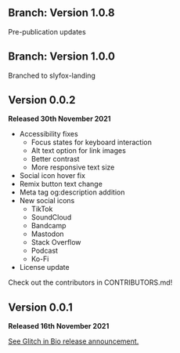 
## Branch: Version 1.0.8

Pre-publication updates

## Branch: Version 1.0.0

Branched to slyfox-landing

## Version 0.0.2 

**Released 30th November 2021**

* Accessibility fixes
    * Focus states for keyboard interaction
    * Alt text option for link images
    * Better contrast 
    * More responsive text size
* Social icon hover fix 
* Remix button text change 
* Meta tag og:description addition
* New social icons
    * TikTok
    * SoundCloud
    * Bandcamp
    * Mastodon
    * Stack Overflow
    * Podcast
    * Ko-Fi
* License update 

Check out the contributors in CONTRIBUTORS.md!

## Version 0.0.1

**Released 16th November 2021**

[See Glitch in Bio release announcement.](https://blog.glitch.com/post/announcing-glitch-in-bio-the-easiest-way-to-share-your-links)